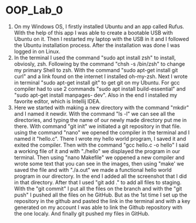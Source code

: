 # OOP_Lab_0

1. On my Windows OS, I firstly installed Ubuntu and an app called Rufus. With the help of this app I was able to create a bootable USB with Ubuntu on it.
Then I restarted my laptop with the USB in it and I followed the Ubuntu installation process. After the installation was done I was logged in on Linux.
2. In the terminal I used the command "sudo apt install zsh" to install, obviosly, zsh. Following by the command "chsh -s /bin/zsh" to change my primary
Shell to zsh. With the command "sudo apt-get install git curl" and a link found on the internet I installed oh-my-zsh. Next I wrote in terminal "sudo
apt-get install git" to get git on my Ubuntu. For gcc compiler had to use 2 commands "sudo apt install build-essential" and "sudo apt-get install manpages-
dev". Also in the end I installed my favorite editor, which is Intellij IDEA.
3. Here we started with making a new directory with the command "mkdir" and I named it newdir. With the command "ls -l" we can see all the directories,
and typing the name of our newly made directory put me in there. With command "git init" we initiated a git repository in that file. using the command 
"nano" we opened the compiler in the terminal and I named it "hello.c". There I wrote my hello world program, I saved it and exited the compiler. Then with 
the command "gcc hello.c -o hello" I said a working file of it and with "./hello" we displayed the program in our terminal. Then using "nano Makefile"
we oppened a new compiler and wrote some text that you can see in the images, then using "make' we saved the file and with "./a.out" we made a functional 
hello world program in our directory. In the end I added all the screenshot that I did in that directory.
After that I used "git add ." to add all files to staging. With the "git commit" I put all the files on the branch and with the "git push" I pushed all the
files on he GitHub. But as the 1st time I set up the repository in the github and pasted the link in the terminal and with a key generated on my account 
I was able to link the Github repository with the one localy. And finally git pushed my files in GitHub.
